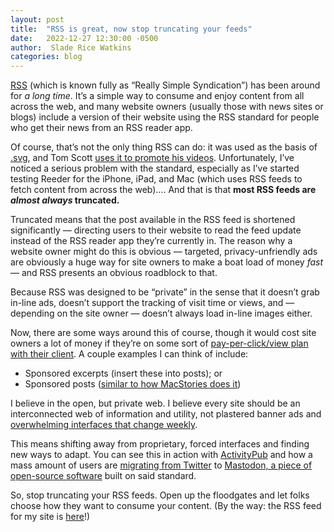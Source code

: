 ```yaml
---
layout: post
title:  "RSS is great, now stop truncating your feeds"
date:   2022-12-27 12:30:00 -0500
author:  Slade Rice Watkins
categories: blog
---
```


[RSS](http://rssboard.org/rss-specification) (which is known fully as “Really Simple Syndication”) has been around for *a long time*. It’s a simple way to consume and enjoy content from all across the web, and many website owners (usually those with news sites or blogs) include a version of their website using the RSS standard for people who get their news from an RSS reader app.

Of course, that’s not the only thing RSS can do: it was used as the basis of [.svg](https://blog.hubspot.com/website/what-is-an-svg-file), and Tom Scott [uses it to promote his videos](https://www.tomscott.com/updates.xml). Unfortunately, I’ve noticed a serious problem with the standard, especially as I’ve started testing Reeder for the iPhone, iPad, and Mac (which uses RSS feeds to fetch content from across the web)…. And that is that **most RSS feeds are *almost always* truncated.**

Truncated means that the post available in the RSS feed is shortened significantly — directing users to their website to read the feed update instead of the RSS reader app they’re currently in. The reason why a website owner might do this is obvious — targeted, privacy-unfriendly ads are obviously a huge way for site owners to make a boat load of money *fast* — and RSS presents an obvious roadblock to that. 

Because RSS was designed to be “private” in the sense that it doesn’t grab in-line ads, doesn’t support the tracking of visit time or views, and — depending on the site owner — doesn’t always load in-line images either.

Now, there are some ways around this of course, though it would cost site owners a lot of money if they’re on some sort of [pay-per-click/view plan with their client](https://www.sladewatkins.com/blog/and-now-a-word-from-our-sponsor/). A couple examples I can think of include:
- Sponsored excerpts (insert these into posts); or
- Sponsored posts ([similar to how MacStories does it](https://www.macstories.net/sponsored/))

I believe in the open, but private web. I believe every site should be an interconnected web of information and utility, not plastered banner ads and [overwhelming interfaces that change weekly](https://twitter.com/Ark_shitposts/status/1606043352251527168). 

This means shifting away from proprietary, forced interfaces and finding new ways to adapt. You can see this in action with [ActivityPub](https://activitypub.rocks) and how a mass amount of users are [migrating from Twitter](https://metro.co.uk/2022/12/26/mastadon-gains-millions-of-new-users-as-twitter-exodus-continues-17997380/) to [Mastodon, a piece of open-source software](https://github.com/mastodon/mastodon) built on said standard.

So, stop truncating your RSS feeds. Open up the floodgates and let folks choose how they want to consume your content. (By the way: the RSS feed for my site is [here](https://www.sladewatkins.com/feed.xml)!)